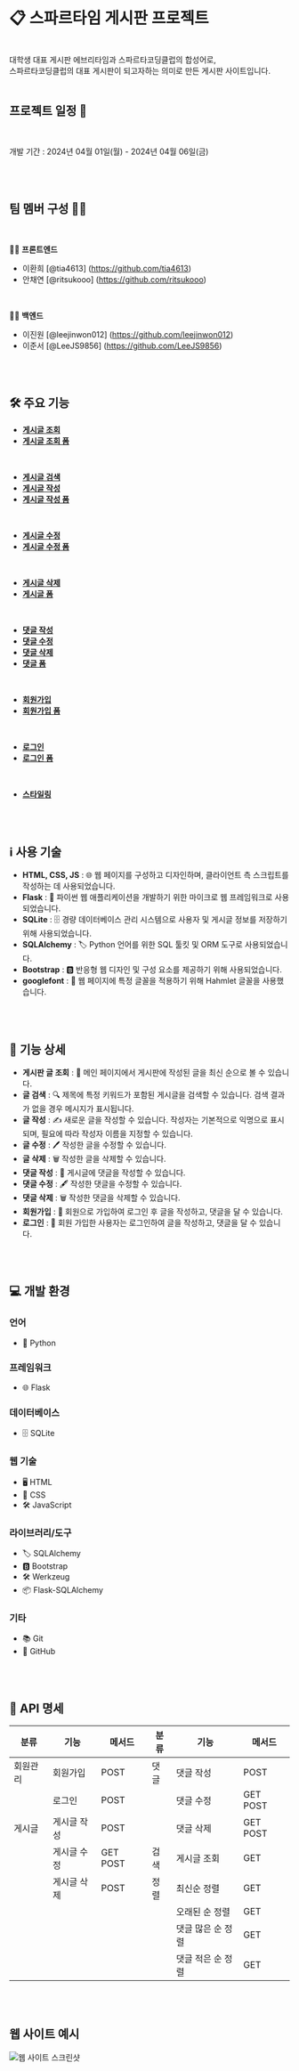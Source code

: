 # 📋 스파르타임 게시판 프로젝트
<br/>
대학생 대표 게시판 에브리타임과 스파르타코딩클럽의 합성어로,
<br/>
스파르타코딩클럽의 대표 게시판이 되고자하는 의미로 만든 게시판 사이트입니다.

<br/>
<br/>

## 프로젝트 일정 📅
<br/>

개발 기간 : 2024년 04월 01일(월) - 2024년 04월 06일(금)

<br/>
<br/>

## 팀 멤버 구성 🧑‍💻

<br/>

👩‍💻 **프론트엔드**

- 이환희 [@tia4613] (https://github.com/tia4613)
- 안채연 [@ritsukooo] (https://github.com/ritsukooo)

<br/>

👨‍💻 **백엔드**

- 이진원 [@leejinwon012] (https://github.com/leejinwon012)
- 이준서 [@LeeJS9856] (https://github.com/LeeJS9856)

<br/>
<br/>


## 🛠️ 주요 기능

- **[게시글 조회](https://github.com/first-project-MessageBoard/project_MessageBoard/blob/master/app.py#L58)**
- **[게시글 조회 폼](https://github.com/first-project-MessageBoard/project_MessageBoard/blob/master/templates/index.html#L1)**

<br/>

- **[게시글 검색](https://github.com/first-project-MessageBoard/project_MessageBoard/blob/master/app.py#L67)**
- **[게시글 작성](https://github.com/first-project-MessageBoard/project_MessageBoard/blob/master/app.py#L85)**
- **[게시글 작성 폼](https://github.com/first-project-MessageBoard/project_MessageBoard/blob/master/templates/writing.html#L75)**

<br/>

- **[게시글 수정](https://github.com/first-project-MessageBoard/project_MessageBoard/blob/master/app.pyy#L169)**
- **[게시글 수정 폼](https://github.com/first-project-MessageBoard/project_MessageBoard/blob/master/templates/index.html#L81)**

<br/>

- **[게시글 삭제](https://github.com/first-project-MessageBoard/project_MessageBoard/blob/master/app.py#L188)**
- **[게시글 폼](https://github.com/first-project-MessageBoard/project_MessageBoard/blob/master/templates/edit.html#L1)**

<br/>

- **[댓글 작성](https://github.com/first-project-MessageBoard/project_MessageBoard/blob/master/app.py#L114)**
- **[댓글 수정](https://github.com/first-project-MessageBoard/project_MessageBoard/blob/master/app.py#L143)**
- **[댓글 삭제](https://github.com/first-project-MessageBoard/project_MessageBoard/blob/master/app.py#L157)**
- **[댓글 폼](https://github.com/first-project-MessageBoard/project_MessageBoard/blob/master/templates/post.html#L92)**

<br/>

- **[회원가입](https://github.com/first-project-MessageBoard/project_MessageBoard/blob/master/app.py#L230)**
- **[회원가입 폼](https://github.com/first-project-MessageBoard/project_MessageBoard/blob/master/templates/submit.html#L1)**

<br/>

- **[로그인](https://github.com/first-project-MessageBoard/project_MessageBoard/blob/master/app.py#L201)**
- **[로그인 폼](https://github.com/first-project-MessageBoard/project_MessageBoard/blob/master/templates/login.html#L1)**

<br/>

- **[스타일링](https://github.com/first-project-MessageBoard/project_MessageBoard/tree/master/static)**

<br/>
<br/>



## ℹ️ 사용 기술

- **HTML, CSS, JS** : 🌐 웹 페이지를 구성하고 디자인하며, 클라이언트 측 스크립트를 작성하는 데 사용되었습니다.
- **Flask** : 🐍 파이썬 웹 애플리케이션을 개발하기 위한 마이크로 웹 프레임워크로 사용되었습니다.
- **SQLite** : 🗄️ 경량 데이터베이스 관리 시스템으로 사용자 및 게시글 정보를 저장하기 위해 사용되었습니다.
- **SQLAlchemy** : 🏷️ Python 언어를 위한 SQL 툴킷 및 ORM 도구로 사용되었습니다.
- **Bootstrap** : 🅱️ 반응형 웹 디자인 및 구성 요소를 제공하기 위해 사용되었습니다.
- **googlefont** : 📝 웹 페이지에 특정 글꼴을 적용하기 위해 Hahmlet 글꼴을 사용했습니다.

<br/>
<br/>



## 🚀 기능 상세

- **게시판 글 조회** : 📝 메인 페이지에서 게시판에 작성된 글을 최신 순으로 볼 수 있습니다.
- **글 검색** : 🔍 제목에 특정 키워드가 포함된 게시글을 검색할 수 있습니다. 검색 결과가 없을 경우 메시지가 표시됩니다.
- **글 작성** : ✍️ 새로운 글을 작성할 수 있습니다. 작성자는 기본적으로 익명으로 표시되며, 필요에 따라 작성자 이름을 지정할 수 있습니다.
- **글 수정** : 🖊️ 작성한 글을 수정할 수 있습니다.
- **글 삭제** : 🗑️ 작성한 글을 삭제할 수 있습니다.
- **댓글 작성** : 💬 게시글에 댓글을 작성할 수 있습니다.
- **댓글 수정** : 🖋️ 작성한 댓글을 수정할 수 있습니다.
- **댓글 삭제** : 🗑️ 작성한 댓글을 삭제할 수 있습니다.
- **회원가입** : 📝 회원으로 가입하여 로그인 후 글을 작성하고, 댓글을 달 수 있습니다.
- **로그인** : 🔐 회원 가입한 사용자는 로그인하여 글을 작성하고, 댓글을 달 수 있습니다.

<br/>
<br/>


## 💻 개발 환경

### 언어

- 🐍 Python

### 프레임워크

- 🌐 Flask

### 데이터베이스

- 🗄️ SQLite

### 웹 기술

- 🖥️ HTML
- 🎨 CSS
- 🛠️ JavaScript

### 라이브러리/도구

- 🏷️ SQLAlchemy
- 🅱️ Bootstrap
- 🛠️ Werkzeug
- 📦 Flask-SQLAlchemy

### 기타

- 📚 Git
- 🔗 GitHub


<br/>
<br/>

## 🚀 API 명세

| 분류     | 기능            | 메서드 | 분류     | 기능            | 메서드 |
|----------|-----------------|--------|----------|-----------------|--------|
| 회원관리 | 회원가입        | POST   | 댓글     | 댓글 작성       | POST   |
|          | 로그인          | POST   |          | 댓글 수정       | GET POST |
| 게시글   | 게시글 작성     | POST   |          | 댓글 삭제       | GET POST |
|          | 게시글 수정     | GET POST |검색     | 게시글 조회     | GET    |
|          | 게시글 삭제     | POST   | 정렬     | 최신순 정렬     | GET    |
|          |                 |        |          |오래된 순 정렬 | GET    |
|          |                 |        |          |댓글 많은 순 정렬 | GET |
|          |                 |        |          |댓글 적은 순 정렬 | GET |


<br/>
<br/>

## 웹 사이트 예시

![웹 사이트 스크린샷](https://github.com/first-project-MessageBoard/project_MessageBoard/blob/image/image_721.png)

